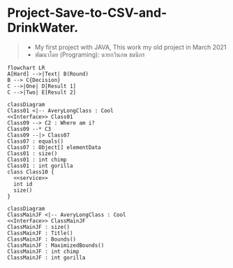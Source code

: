 # Project-Save-to-CSV-and-DrinkWater.
> * My first project with JAVA, This work my old project in March 2021
> * พัฒนาโดย (Programing): นายกวินภพ ชมนิกร 


```mermaid
flowchart LR
A[Hard] -->|Text| B(Round)
B --> C{Decision}
C -->|One| D[Result 1]
C -->|Two| E[Result 2]
```

```mermaid
classDiagram
Class01 <|-- AveryLongClass : Cool
<<Interface>> Class01
Class09 --> C2 : Where am i?
Class09 --* C3
Class09 --|> Class07
Class07 : equals()
Class07 : Object[] elementData
Class01 : size()
Class01 : int chimp
Class01 : int gorilla
class Class10 {
  <<service>>
  int id
  size()
}
```

```mermaid
classDiagram
ClassMainJF <|-- AveryLongClass : Cool
<<Interface>> ClassMainJF
ClassMainJF : size()
ClassMainJF : Title()
ClassMainJF : Bounds()
ClassMainJF : MaximizedBounds()
ClassMainJF : int chimp
ClassMainJF : int gorilla

  
```
